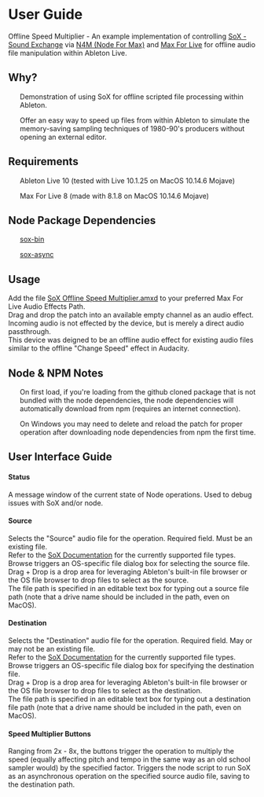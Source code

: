 <h1>User Guide</h1>

Offline Speed Multiplier - An example implementation of controlling <a href="http://sox.sourceforge.net/">SoX - Sound Exchange</a> via <a href="https://docs.cycling74.com/nodeformax/api/">N4M (Node For Max)</a> and <a href="https://www.ableton.com/en/live/max-for-live/">Max For Live</a> for offline audio file manipulation within Ableton Live.

<h2>Why?</h2>
  <ul>Demonstration of using SoX for offline scripted file processing within Ableton.</ul>
  <ul>Offer an easy way to speed up files from within Ableton to simulate the memory-saving sampling techniques of 1980-90's producers without opening an external editor.</ul>

<h2>Requirements</h2>
  <ul>Ableton Live 10 (tested with Live 10.1.25 on MacOS 10.14.6 Mojave)</ul>
  <ul>Max For Live 8 (made with 8.1.8 on MacOS 10.14.6 Mojave)</ul>

<h2>Node Package Dependencies</h2>
  <ul><a href="https://www.npmjs.com/package/sox-bin">sox-bin</a></ul>
  <ul><a href="https://www.npmjs.com/package/sox-async">sox-async</a></ul>

<h2>Usage</h2>

Add the file <a href="/devices/SoX Offline Speed Multiplier.amxd">SoX Offline Speed Multiplier.amxd</a> to your preferred Max For Live Audio Effects Path.<br>
Drag and drop the patch into an available empty channel as an audio effect.<br>
Incoming audio is not effected by the device, but is merely a direct audio passthrough.<br>
This device was deigned to be an offline audio effect for existing audio files similar to the offline "Change Speed" effect in Audacity.

<h2>Node & NPM Notes</h2>
 <ul> On first load, if you're loading from the github cloned package that is not bundled with the node dependencies, the node dependencies will automatically download from npm (requires an internet connection).</ul>
 <ul> On Windows you may need to delete and reload the patch for proper operation after downloading node dependencies from npm the first time.</ul>

<h2>User Interface Guide</h2>

<h4>Status</h4>
A message window of the current state of Node operations. Used to debug issues with SoX and/or node.

<h4>Source</h4>
Selects the "Source" audio file for the operation. Required field. Must be an existing file.<br>
Refer to the <a href="http://sox.sourceforge.net/Docs/Features">SoX Documentation</a> for the currently supported file types.<br>
Browse triggers an OS-specific file dialog box for selecting the source file.<br>
Drag + Drop is a drop area for leveraging Ableton's built-in file browser or the OS file browser to drop files to select as the source.<br>
The file path is specified in an editable text box for typing out a source file path (note that a drive name should be included in the path, even on MacOS).

<h4>Destination</h4>
Selects the "Destination" audio file for the operation. Required field. May or may not be an existing file.<br>
Refer to the <a href="http://sox.sourceforge.net/Docs/Features">SoX Documentation</a> for the currently supported file types.<br>
Browse triggers an OS-specific file dialog box for specifying the destination file.<br>
Drag + Drop is a drop area for leveraging Ableton's built-in file browser or the OS file browser to drop files to select as the destination.<br>
The file path is specified in an editable text box for typing out a destination file path (note that a drive name should be included in the path, even on MacOS).

<h4>Speed Multiplier Buttons</h4>
Ranging from 2x - 8x, the buttons trigger the operation to multiply the speed (equally affecting pitch and tempo in the same way as an old school sampler would) by the specified factor. Triggers the node script to run SoX as an asynchronous operation on the specified source audio file, saving to the destination path.
